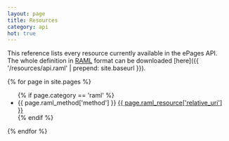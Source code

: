 ```yaml
---
layout: page
title: Resources
category: api
hot: true
---
```


This reference lists every resource currently available in the ePages API. The whole definition in [RAML](http://raml.org/) format can be downloaded [here]({{ '/resources/api.raml' | prepend: site.baseurl }}).

{% for page in site.pages %}
  <ul id="resource-list">
  {% if page.category == 'raml' %}
    <li class="resource-entry">
      <span class="label label-default">{{ page.raml_method['method'] }}</span>
      <a href="{{ page.url | prepend: site.baseurl }}">{{ page.raml_resource['relative_uri'] }}</a>
    </li>
  {% endif %}
  </ul>
{% endfor %}

